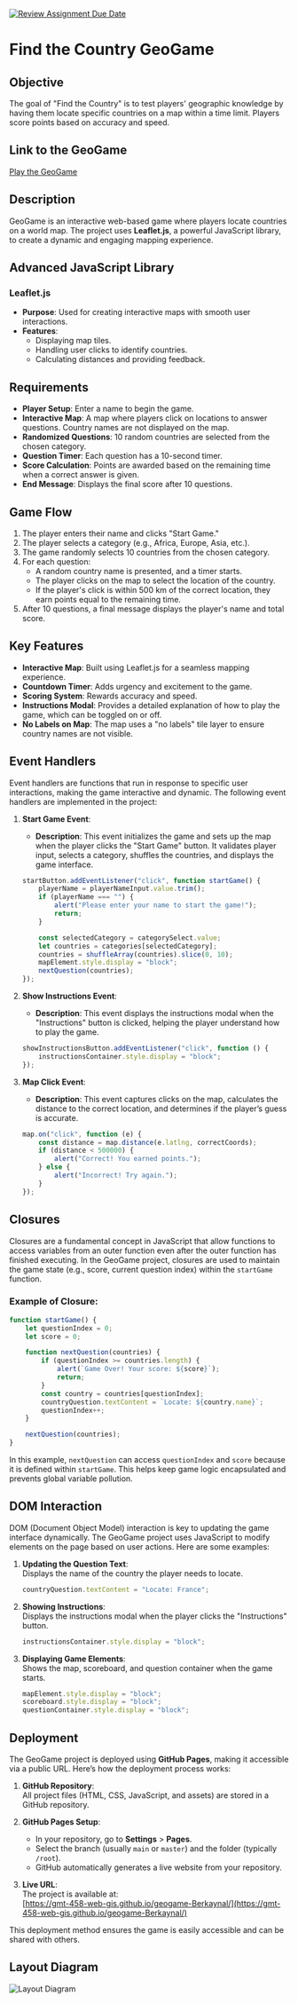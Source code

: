 [![Review Assignment Due Date](https://classroom.github.com/assets/deadline-readme-button-22041afd0340ce965d47ae6ef1cefeee28c7c493a6346c4f15d667ab976d596c.svg)](https://classroom.github.com/a/ATV5e7Id)

# Find the Country GeoGame

## Objective

The goal of "Find the Country" is to test players' geographic knowledge by having them locate specific countries on a map within a time limit. Players score points based on accuracy and speed.

## Link to the GeoGame

[Play the GeoGame](https://gmt-458-web-gis.github.io/geogame-Berkaynal/)

## Description

GeoGame is an interactive web-based game where players locate countries on a world map. The project uses **Leaflet.js**, a powerful JavaScript library, to create a dynamic and engaging mapping experience.

## Advanced JavaScript Library

### Leaflet.js

- **Purpose**: Used for creating interactive maps with smooth user interactions.
- **Features**:
  - Displaying map tiles.
  - Handling user clicks to identify countries.
  - Calculating distances and providing feedback.

## Requirements

- **Player Setup**: Enter a name to begin the game.
- **Interactive Map**: A map where players click on locations to answer questions. Country names are not displayed on the map.
- **Randomized Questions**: 10 random countries are selected from the chosen category.
- **Question Timer**: Each question has a 10-second timer.
- **Score Calculation**: Points are awarded based on the remaining time when a correct answer is given.
- **End Message**: Displays the final score after 10 questions.

## Game Flow

1. The player enters their name and clicks "Start Game."
2. The player selects a category (e.g., Africa, Europe, Asia, etc.).
3. The game randomly selects 10 countries from the chosen category.
4. For each question:
   - A random country name is presented, and a timer starts.
   - The player clicks on the map to select the location of the country.
   - If the player's click is within 500 km of the correct location, they earn points equal to the remaining time.
5. After 10 questions, a final message displays the player's name and total score.

## Key Features

- **Interactive Map**: Built using Leaflet.js for a seamless mapping experience.
- **Countdown Timer**: Adds urgency and excitement to the game.
- **Scoring System**: Rewards accuracy and speed.
- **Instructions Modal**: Provides a detailed explanation of how to play the game, which can be toggled on or off.
- **No Labels on Map**: The map uses a "no labels" tile layer to ensure country names are not visible.

## Event Handlers

Event handlers are functions that run in response to specific user interactions, making the game interactive and dynamic. The following event handlers are implemented in the project:

1. **Start Game Event**:
   - **Description**: This event initializes the game and sets up the map when the player clicks the "Start Game" button. It validates player input, selects a category, shuffles the countries, and displays the game interface.
   ```javascript
   startButton.addEventListener("click", function startGame() {
       playerName = playerNameInput.value.trim();
       if (playerName === "") {
           alert("Please enter your name to start the game!");
           return;
       }

       const selectedCategory = categorySelect.value;
       let countries = categories[selectedCategory];
       countries = shuffleArray(countries).slice(0, 10);
       mapElement.style.display = "block";
       nextQuestion(countries);
   });
   ```

2. **Show Instructions Event**:
   - **Description**: This event displays the instructions modal when the "Instructions" button is clicked, helping the player understand how to play the game.
   ```javascript
   showInstructionsButton.addEventListener("click", function () {
       instructionsContainer.style.display = "block";
   });
   ```

3. **Map Click Event**:
   - **Description**: This event captures clicks on the map, calculates the distance to the correct location, and determines if the player’s guess is accurate.
   ```javascript
   map.on("click", function (e) {
       const distance = map.distance(e.latlng, correctCoords);
       if (distance < 500000) {
           alert("Correct! You earned points.");
       } else {
           alert("Incorrect! Try again.");
       }
   });
   ```

## Closures

Closures are a fundamental concept in JavaScript that allow functions to access variables from an outer function even after the outer function has finished executing. In the GeoGame project, closures are used to maintain the game state (e.g., score, current question index) within the `startGame` function.

### Example of Closure:

```javascript
function startGame() {
    let questionIndex = 0;
    let score = 0;

    function nextQuestion(countries) {
        if (questionIndex >= countries.length) {
            alert(`Game Over! Your score: ${score}`);
            return;
        }
        const country = countries[questionIndex];
        countryQuestion.textContent = `Locate: ${country.name}`;
        questionIndex++;
    }

    nextQuestion(countries);
}
```

In this example, `nextQuestion` can access `questionIndex` and `score` because it is defined within `startGame`. This helps keep game logic encapsulated and prevents global variable pollution.

## DOM Interaction

DOM (Document Object Model) interaction is key to updating the game interface dynamically. The GeoGame project uses JavaScript to modify elements on the page based on user actions. Here are some examples:

1. **Updating the Question Text**:  
   Displays the name of the country the player needs to locate.
   ```javascript
   countryQuestion.textContent = "Locate: France";
   ```

2. **Showing Instructions**:  
   Displays the instructions modal when the player clicks the "Instructions" button.
   ```javascript
   instructionsContainer.style.display = "block";
   ```

3. **Displaying Game Elements**:  
   Shows the map, scoreboard, and question container when the game starts.
   ```javascript
   mapElement.style.display = "block";
   scoreboard.style.display = "block";
   questionContainer.style.display = "block";
   ```

## Deployment

The GeoGame project is deployed using **GitHub Pages**, making it accessible via a public URL. Here’s how the deployment process works:

1. **GitHub Repository**:  
   All project files (HTML, CSS, JavaScript, and assets) are stored in a GitHub repository.

2. **GitHub Pages Setup**:
   - In your repository, go to **Settings** > **Pages**.
   - Select the branch (usually `main` or `master`) and the folder (typically `/root`).
   - GitHub automatically generates a live website from your repository.

3. **Live URL**:  
   The project is available at:  
   [https://gmt-458-web-gis.github.io/geogame-Berkaynal/](https://gmt-458-web-gis.github.io/geogame-Berkaynal/)

This deployment method ensures the game is easily accessible and can be shared with others.

## Layout Diagram

![Layout Diagram](layout-diagram.png)


